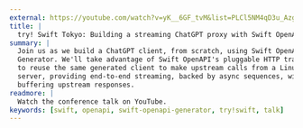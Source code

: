 ```yaml
---
external: https://youtube.com/watch?v=yK__6GF_tvM&list=PLCl5NM4qD3u_Azg7gKw5CK_DqSLeb4QMY&index=18
title: |
  try! Swift Tokyo: Building a streaming ChatGPT proxy with Swift OpenAPI
summary: |
  Join us as we build a ChatGPT client, from scratch, using Swift OpenAPI
  Generator. We'll take advantage of Swift OpenAPI's pluggable HTTP transports
  to reuse the same generated client to make upstream calls from a Linux
  server, providing end-to-end streaming, backed by async sequences, without
  buffering upstream responses.
readmore: |
  Watch the conference talk on YouTube.
keywords: [swift, openapi, swift-openapi-generator, try!swift, talk]
---
```


